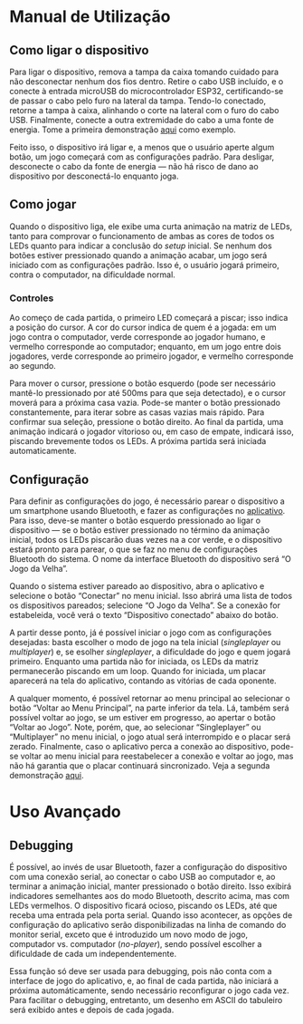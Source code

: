 <!-- LTeX: language=pt-BR -->

# Manual de Utilização

## Como ligar o dispositivo

Para ligar o dispositivo, remova a tampa da caixa tomando cuidado para não
desconectar nenhum dos fios dentro. Retire o cabo USB incluído, e o conecte à
entrada microUSB do microcontrolador ESP32, certificando-se de passar o cabo
pelo furo na lateral da tampa. Tendo-lo conectado, retorne a tampa à caixa,
alinhando o corte na lateral com o furo do cabo USB. Finalmente, conecte a
outra extremidade do cabo a uma fonte de energia. Tome a primeira demonstração
[aqui](/Apresentacao/README.md#setup-inicial-e-jogo-nas-configura%C3%A7%C3%B5es-padr%C3%A3o)
como exemplo.

Feito isso, o dispositivo irá ligar e, a menos que o usuário aperte algum
botão, um jogo começará com as configurações padrão. Para desligar, desconecte
o cabo da fonte de energia — não há risco de dano ao dispositivo por
desconectá-lo enquanto joga.

## Como jogar

Quando o dispositivo liga, ele exibe uma curta animação na matriz de LEDs,
tanto para comprovar o funcionamento de ambas as cores de todos os LEDs quanto
para indicar a conclusão do *setup* inicial. Se nenhum dos botões estiver
pressionado quando a animação acabar, um jogo será iniciado com as
configurações padrão. Isso é, o usuário jogará primeiro, contra o computador,
na dificuldade normal.

### Controles

Ao começo de cada partida, o primeiro LED começará a piscar; isso indica a
posição do cursor. A cor do cursor indica de quem é a jogada: em um jogo contra
o computador, verde corresponde ao jogador humano, e vermelho corresponde ao
computador; enquanto, em um jogo entre dois jogadores, verde corresponde ao
primeiro jogador, e vermelho corresponde ao segundo.

Para mover o cursor, pressione o botão esquerdo (pode ser necessário mantê-lo
pressionado por até 500ms para que seja detectado), e o cursor moverá para a
próxima casa vazia. Pode-se manter o botão pressionado constantemente, para
iterar sobre as casas vazias mais rápido. Para confirmar sua seleção, pressione
o botão direito. Ao final da partida, uma animação indicará o jogador vitorioso
ou, em caso de empate, indicará isso, piscando brevemente todos os LEDs. A
próxima partida será iniciada automaticamente.

## Configuração

Para definir as configurações do jogo, é necessário parear o dispositivo a um
smartphone usando Bluetooth, e fazer as configurações no
[aplicativo](../App/README.md). Para isso, deve-se manter o botão esquerdo
pressionado ao ligar o dispositivo — se o botão estiver pressionado no término
da animação inicial, todos os LEDs piscarão duas vezes na a cor verde, e o
dispositivo estará pronto para parear, o que se faz no menu de configurações
Bluetooth do sistema. O nome da interface Bluetooth do dispositivo será “O Jogo
da Velha”.

Quando o sistema estiver pareado ao dispositivo, abra o aplicativo e selecione o
botão “Conectar” no menu inicial. Isso abrirá uma lista de todos os dispositivos
pareados; selecione “O Jogo da Velha”. Se a conexão for estabeleida, você verá o
texto “Dispositivo conectado” abaixo do botão.

A partir desse ponto, já é possível iniciar o jogo com as configurações
desejadas: basta escolher o modo de jogo na tela inicial (_singleplayer_ ou
_multiplayer_) e, se esolher _singleplayer_, a dificuldade do jogo e quem jogará
primeiro. Enquanto uma partida não for iniciada, os LEDs da matriz permanecerão
piscando em um loop. Quando for iniciada, um placar aparecerá na tela do
aplicativo, contando as vitórias de cada oponente.

A qualquer momento, é possível retornar ao menu principal ao selecionar o botão
“Voltar ao Menu Principal”, na parte inferior da tela. Lá, também será possível
voltar ao jogo, se um estiver em progresso, ao apertar o botão “Voltar ao Jogo”.
Note, porém, que, ao selecionar “Singleplayer” ou “Multiplayer” no menu inicial,
o jogo atual será interrompido e o placar será zerado. Finalmente, caso o
aplicativo perca a conexão ao dispositivo, pode-se voltar ao menu inicial para
reestabelecer a conexão e voltar ao jogo, mas não há garantia que o placar
continuará sincronizado. Veja a segunda demonstração
[aqui](/Apresentacao/README.md#setup-bluetooth-jogo-dif%C3%ADcil-e-jogo-multiplayer).


# Uso Avançado

## Debugging

É possível, ao invés de usar Bluetooth, fazer a configuração do dispositivo com
uma conexão serial, ao conectar o cabo USB ao computador e, ao terminar a
animação inicial, manter pressionado o botão direito. Isso exibirá indicadores
semelhantes aos do modo Bluetooth, descrito acima, mas com LEDs vermelhos. O
dispositivo ficará ocioso, piscando os LEDs, até que receba uma entrada pela
porta serial. Quando isso acontecer, as opções de configuração do aplicativo
serão disponibilizadas na linha de comando do monitor serial, exceto que é
introduzido um novo modo de jogo, computador vs. computador (_no-player_),
sendo possível escolher a dificuldade de cada um independentemente.

Essa função só deve ser usada para debugging, pois não conta com a interface de
jogo do aplicativo, e, ao final de cada partida, não iniciará a próxima
automáticamente, sendo necessário reconfigurar o jogo cada vez. Para facilitar
o debugging, entretanto, um desenho em ASCII do tabuleiro será exibido antes e
depois de cada jogada.
